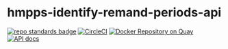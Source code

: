 # hmpps-identify-remand-periods-api
[![repo standards badge](https://img.shields.io/badge/dynamic/json?color=blue&style=flat&logo=github&label=MoJ%20Compliant&query=%24.result&url=https%3A%2F%2Foperations-engineering-reports.cloud-platform.service.justice.gov.uk%2Fapi%2Fv1%2Fcompliant_public_repositories%2Fhmpps-identify-remand-periods-api)](https://operations-engineering-reports.cloud-platform.service.justice.gov.uk/public-github-repositories.html#hmpps-identify-remand-periods-api "Link to report")
[![CircleCI](https://circleci.com/gh/ministryofjustice/hmpps-identify-remand-periods-api/tree/main.svg?style=svg)](https://circleci.com/gh/ministryofjustice/hmpps-identify-remand-periods-api)
[![Docker Repository on Quay](https://quay.io/repository/hmpps/hmpps-identify-remand-periods-api/status "Docker Repository on Quay")](https://quay.io/repository/hmpps/hmpps-identify-remand-periods-api)
[![API docs](https://img.shields.io/badge/API_docs_-view-85EA2D.svg?logo=swagger)](https://hmpps-identify-remand-periods-api-dev.hmpps.service.justice.gov.uk/webjars/swagger-ui/index.html?configUrl=/v3/api-docs)
